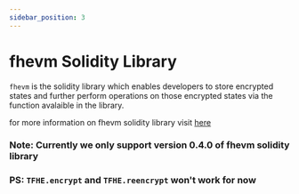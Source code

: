```yaml
---
sidebar_position: 3
---
```


# fhevm Solidity Library

`fhevm` is the solidity library which enables developers to store encrypted states and further perform operations on those encrypted states via the function avalaible in the library.


for more information on fhevm solidity library visit [here](https://docs.zama.ai/fhevm/v/0.4-2)

### Note: Currently we only support version 0.4.0 of fhevm solidity library


### PS: `TFHE.encrypt` and `TFHE.reencrypt` won't work for now


